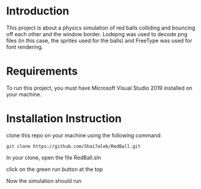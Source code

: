 # Introduction
This project is about a physics simulation of red balls colliding and bouncing off each other and the window border.
Lodepng was used to decode png files (in this case, the sprites used for the balls) and FreeType was used for font rendering.

# Requirements
To run this project, you must have Microsoft Visual Studio 2019 installed on your machine.

# Installation Instruction
clone this repo on your machine using the following command:

    git clone https://github.com/Shai7aleb/RedBall.git
    
In your clone, open the file RedBall.sln

click on the green run button at the top

Now the simulation should run
